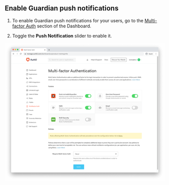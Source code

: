 ## Enable Guardian push notifications

1. To enable Guardian push notifications for your users, go to the [Multi-factor Auth](${manage_url}/#/guardian) section of the Dashboard. 

2. Toggle the **Push Notification** slider to enable it.

![Enable Push Notifications](/media/articles/multifactor-authentication/mfa-dashboard.png)